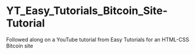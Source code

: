 # YT_Easy_Tutorials_Bitcoin_Site-Tutorial
Followed along on a YouTube tutorial from Easy Tutorials for an HTML-CSS Bitcoin site
